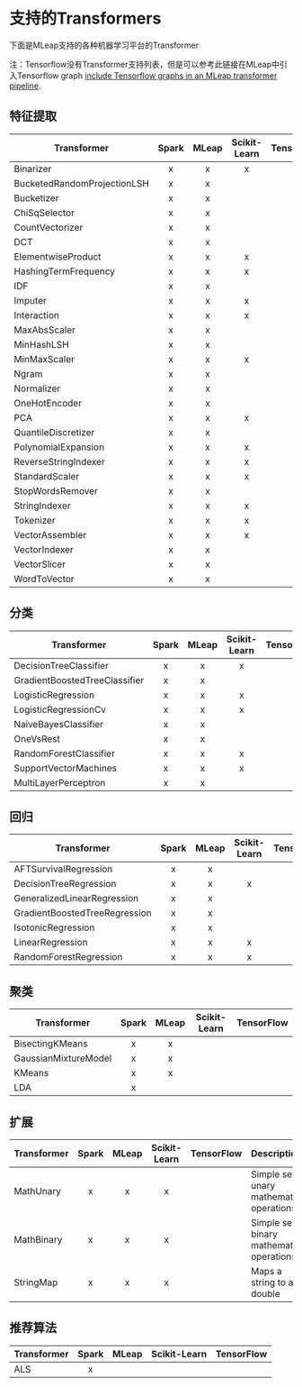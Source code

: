 # 支持的Transformers

下面是MLeap支持的各种机器学习平台的Transformer

注：Tensorflow没有Transformer支持列表，但是可以参考此链接在MLeap中引入Tensorflow graph
[include Tensorflow graphs in an MLeap transformer pipeline](../../integration/tensorflow/usage.html).

## 特征提取

| Transformer| Spark | MLeap | Scikit-Learn | TensorFlow |
|---|:---:|:---:|:---:|:---:|
| Binarizer | x | x | x | |
| BucketedRandomProjectionLSH | x | x | | |
| Bucketizer       | x | x |  | |
| ChiSqSelector | x | x | | |
| CountVectorizer       | x | x | | |
| DCT | x | x | | |
| ElementwiseProduct | x | x | x | |
| HashingTermFrequency | x | x | x | |
| IDF | x | x | | |
| Imputer   | x | x | x | |
| Interaction | x | x | x | |
| MaxAbsScaler | x | x | | |
| MinHashLSH | x | x | | |
| MinMaxScaler | x | x | x |  |
| Ngram | x | x | | |
| Normalizer | x | x | | |
| OneHotEncoder | x | x | |
| PCA | x | x | x | |
| QuantileDiscretizer | x | x | | |
| PolynomialExpansion | x | x | x | |
| ReverseStringIndexer | x | x | x | |
| StandardScaler | x | x | x | |
| StopWordsRemover | x | x | | |
| StringIndexer | x | x | x | |
| Tokenizer | x | x | x | |
| VectorAssembler | x | x | x | |
| VectorIndexer | x | x | | |
| VectorSlicer | x | x | | |
| WordToVector | x | x | | | |

## 分类

| Transformer | Spark| MLeap | Scikit-Learn  | TensorFlow |
|---|:---:|:---:|:---:|:---:|
| DecisionTreeClassifier | x | x | x | |
| GradientBoostedTreeClassifier | x | x | | |
| LogisticRegression | x | x | x | |
| LogisticRegressionCv | x | x | x | |
| NaiveBayesClassifier | x | x | | |
| OneVsRest | x | x | | |
| RandomForestClassifier | x | x | x | |
| SupportVectorMachines | x | x | x | |
| MultiLayerPerceptron | x | x | | | |

## 回归

| Transformer | Spark | MLeap | Scikit-Learn | TensorFlow |
|---|:---:|:---:|:---:|:---:|
| AFTSurvivalRegression | x | x | | |
| DecisionTreeRegression | x | x | x | |
| GeneralizedLinearRegression | x | x | | |
| GradientBoostedTreeRegression | x | x | | |
| IsotonicRegression | x | x | | |
| LinearRegression | x | x | x | |
| RandomForestRegression | x | x | x | | |


## 聚类

| Transformer | Spark | MLeap | Scikit-Learn | TensorFlow |
|---|:---:|:---:|:---:|:---:|
| BisectingKMeans | x | x | | |
| GaussianMixtureModel | x | x | | |
| KMeans | x | x | | |
| LDA | x | | | | |

## 扩展
| Transformer | Spark | MLeap | Scikit-Learn | TensorFlow | Description |
|---|:---:|:---:|:---:|:---:|:---|
| MathUnary | x | x | x | | Simple set of unary mathematical operations |
| MathBinary | x | x | x | | Simple set of binary mathematical operations |
| StringMap | x | x | x | | Maps a string to a double |

## 推荐算法
| Transformer | Spark | MLeap | Scikit-Learn | TensorFlow |
|---|:---:|:---:|:---:|:---:|
| ALS | x | | | | |
